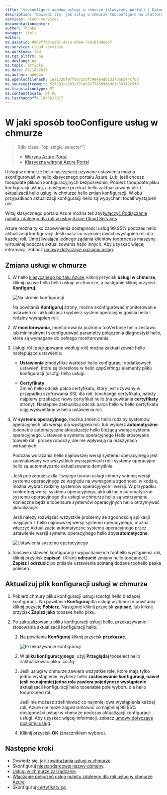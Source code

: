 ```yaml
---
title: "tooconfigure aaaHow usługi w chmurze (klasyczny portal) | Dokumentacja firmy Microsoft"
description: "Dowiedz się, jak usług w chmurze tooconfigure na platformie Azure. Dowiedz się, konfiguracji usługi w chmurze hello tooupdate i skonfiguruj wystąpień toorole dostępu zdalnego."
services: cloud-services
documentationcenter: 
author: Thraka
manager: timlt
editor: 
ms.assetid: 4902f79d-ea91-41ca-89a4-7c818180ee5f
ms.service: cloud-services
ms.workload: tbd
ms.tgt_pltfrm: na
ms.devlang: na
ms.topic: article
ms.date: 07/18/2017
ms.author: adegeo
ms.openlocfilehash: 1ea2320f97f667153f7984e4d61d373a6344cf6d
ms.sourcegitcommit: 523283cc1b3c37c428e77850964dc1c33742c5f0
ms.translationtype: MT
ms.contentlocale: pl-PL
ms.lasthandoff: 10/06/2017
---
```

# <a name="how-tooconfigure-cloud-services"></a>W jaki sposób tooConfigure usług w chmurze
> [!div class="op_single_selector"]
> * [Witryna Azure Portal](cloud-services-how-to-configure-portal.md)
> * [Klasyczna witryna Azure Portal](cloud-services-how-to-configure.md)
> 
> 

Usługi w chmurze hello najczęściej używane ustawienia można skonfigurować w hello klasycznego portalu Azure. Lub, jeśli chcesz tooupdate plikach konfiguracyjnych bezpośrednio, Pobierz tooupdate pliku konfiguracji usługi, a następnie przekaż hello zaktualizowany plik i aktualizacji hello usługi w chmurze hello zmian konfiguracji. W obu przypadkach aktualizacji konfiguracji hello są wypychani tooall wystąpień roli.

Witaj klasycznego portalu Azure można też zbyt[włączyć Podłączanie pulpitu zdalnego dla roli w usług Azure Cloud Services](cloud-services-role-enable-remote-desktop.md)

Azure można tylko zapewnienia dostępności usług 99,95% podczas hello aktualizacji konfiguracji Jeśli masz co najmniej dwóch wystąpień roli dla każdej roli. Umożliwiająca jednego żądania klientów tooprocess maszyny wirtualnej podczas aktualizowania hello innych. Aby uzyskać więcej informacji, zobacz [umowy dotyczące poziomu usług](https://azure.microsoft.com/support/legal/sla/).

## <a name="change-a-cloud-service"></a>Zmiana usługi w chmurze
1. W hello [klasycznego portalu Azure](http://manage.windowsazure.com/), kliknij przycisk **usługi w chmurze**, kliknij nazwę hello hello usługi w chmurze, a następnie kliknij przycisk **Konfiguruj**.
   
    ![Na stronie konfiguracji](./media/cloud-services-how-to-configure/CloudServices_ConfigurePage1.png)
   
    Na powitania **Konfiguruj** strony, można skonfigurować monitorowanie ustawień roli aktualizacji i wybierz system operacyjny gościa hello i rodziny wystąpień roli. 
2. W **monitorowania**, monitorowania poziomu tooVerbose hello zestawu lub minimalnym i skonfigurować parametry połączenia diagnostyki hello, które są wymagane do pełnego monitorowania.
3. Usługi ról (pogrupowane według roli) można zaktualizować hello następujące ustawienia:
   
    * **Ustawienia** zmodyfikuj wartości hello konfiguracji dodatkowych ustawień, które są określone w hello *appSettings* elementy pliku konfiguracji (cscfg) hello usługi.

    * **Certyfikaty**  
        Zmień hello odcisk palca certyfikatu, który jest używany w przypadku szyfrowania SSL dla roli. toochange certyfikatu, należy najpierw przekazać nowy certyfikat hello (na powitania **certyfikaty** strony). Następnie zaktualizuj odcisk palca hello w hello certyfikatu ciąg wyświetlany w hello ustawienia roli.
4. W **systemu operacyjnego**, można zmienić hello rodziny systemów operacyjnych lub wersja dla wystąpień roli, lub wybierz **automatyczne** tooenable automatyczne aktualizacje hello bieżącą wersję systemu operacyjnego. Ustawienia systemu operacyjnego Hello stosowane tooweb ról i proces roboczy, ale nie wpływają na maszynach wirtualnych.
   
    Podczas wdrażania hello najnowszej wersji systemu operacyjnego jest zainstalowany we wszystkich wystąpieniach ról i systemy operacyjne hello są automatycznie aktualizowane domyślnie. 
   
    Jeśli potrzebujesz dla Twojego toorun usługi chmury w innej wersji systemu operacyjnego ze względu na wymagania zgodności w kodzie, można wybrać rodziny systemów operacyjnych i wersji. W przypadku konkretnej wersji systemu operacyjnego, aktualizacje automatyczne systemu operacyjnego dla usługi w chmurze hello są wstrzymane. Konieczne będzie tooensure systemów operacyjnych hello otrzymywać aktualizacje.
   
    Jeśli należy rozwiązać wszystkie problemy ze zgodnością aplikacji mających z hello najnowszej wersji systemu operacyjnego, można włączyć Aktualizacje automatyczne systemu operacyjnego przez ustawienie wersji systemu operacyjnego hello zbyt**automatyczne**. 
   
    ![Ustawienia systemu operacyjnego](./media/cloud-services-how-to-configure/CloudServices_ConfigurePage_OSSettings.png)
5. toosave ustawień konfiguracji i wypychanie ich toohello wystąpienia roli, kliknij przycisk **zapisać**. (Kliknij **odrzucić** zmiany hello toocancel.) **Zapisz** i **odrzucić** po zmianie ustawienia zostaną dodane toohello paska poleceń.

## <a name="update-a-cloud-service-configuration-file"></a>Aktualizuj plik konfiguracji usługi w chmurze
1. Pobierz chmury pliku konfiguracji usługi (cscfg) hello bieżącej konfiguracji. Na powitania **Konfiguruj** dla usługi w chmurze powitania kliknij pozycję **Pobierz**. Następnie kliknij przycisk **zapisać**, lub kliknij przycisk **Zapisz jako** toosave hello pliku.
2. Po zaktualizowaniu pliku konfiguracji usługi hello, przekazywanie i stosowania aktualizacji konfiguracji hello:
   
   1. Na powitania **Konfiguruj** kliknij przycisk **przekazać**.
      
       ![Przekazywanie konfiguracji](./media/cloud-services-how-to-configure/CloudServices_UploadConfigFile.png)
   2. W **pliku konfiguracyjnego**, użyj **Przeglądaj** tooselect hello zaktualizować pliku .cscfg.
   3. Jeśli usługi w chmurze zawiera wszystkie role, które mają tylko jedno wystąpienie, wybierz hello **zastosowanie konfiguracji, nawet jeśli co najmniej jedna rola zawiera pojedyncze wystąpienie** aktualizacji konfiguracji hello tooenable pole wyboru dla hello tooproceed ról.
      
       Jeśli nie możesz zdefiniować co najmniej dwa wystąpienia każdej roli, Azure nie może zagwarantować co najmniej 99,95% dostępności usługi w chmurze podczas aktualizacji konfiguracji usługi. Aby uzyskać więcej informacji, zobacz [umowy dotyczące poziomu usług](https://azure.microsoft.com/support/legal/sla/).
   4. Kliknij przycisk **OK** (znacznikiem wyboru). 

## <a name="next-steps"></a>Następne kroki
* Dowiedz się, jak za[wdrażania usługi w chmurze](cloud-services-how-to-create-deploy.md).
* Skonfiguruj [niestandardowej nazwy domeny](cloud-services-custom-domain-name.md).
* [Usługi w chmurze zarządzanie](cloud-services-how-to-manage.md).
* [Włączanie połączeń usług pulpitu zdalnego dla roli usług w chmurze Azure](cloud-services-role-enable-remote-desktop.md)
* Skonfiguruj [certyfikaty ssl](cloud-services-configure-ssl-certificate.md).

